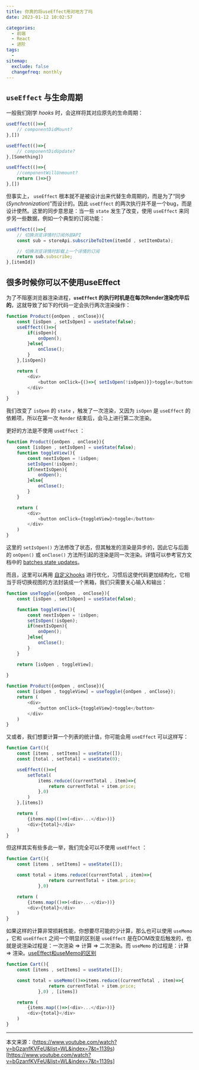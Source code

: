 ```yaml
---
title: 你真的将useEffect用对地方了吗
date: 2023-01-12 10:02:57

categories:
  - 前端
  - React
  - 进阶
tags:
  - 
sitemap:
  exclude: false
  changefreq: monthly
---
```


## `useEffect` 与生命周期

一般我们刚学 *hooks* 时，会这样将其对应原先的生命周期：

```js
useEffect(()=>{
    // componentDidMount?
},[])

useEffect(()=>{
    // componentDidUpdate?
},[Something])

useEffect(()=>{
    //componentWillUnmount?
    return ()=>{}
},[])
```

但事实上， `useEffect` 根本就不是被设计出来代替生命周期的，而是为了“同步(*Synchronization*)”而设计的。因此 `useEffect` 的两次执行并不是一个bug，而是设计使然。这里的同步意思是：当一些 `state` 发生了改变，使用 `useEffect` 来同步另一些数据，例如一个典型的订阅功能：

```js
useEffect(()=>{
    // 切换浏览详情时订阅外部API
    const sub = storeApi.subscribeToItem(itemId , setItemData);

    // 切换浏览详情时卸载上一个详情的订阅
    return sub.subscribe;
},[itemId])
```

## 很多时候你可以不使用useEffect

为了不阻塞浏览器渲染进程，**`useEffect` 的执行时机是在每次Render渲染完毕后的**，这就导致了如下的代码一定会执行两次渲染操作：

```js
function Product({onOpen , onClose}){
    const [isOpen , setIsOpen] = useState(false);
    useEffect(()=>{
        if(isOpen){
            onOpen();
        }else{
            onClose();
        }
    },[isOpen])

    return (
        <div>
            <button onClick={()=>{ setIsOpen(!isOpen)}}>toggle</button>
        </div>
    )
}
```

我们改变了 `isOpen` 的 `state` ，触发了一次渲染，又因为 `isOpen` 是 `useEffect` 的依赖项，所以在第一次 `Render` 结束后，会马上进行第二次渲染。

更好的方法是不使用 `useEffect` ：

```js
function Product({onOpen , onClose}){
    const [isOpen , setIsOpen] = useState(false);
    function toggleView(){
        const nextIsOpen = !isOpen;
        setIsOpen(!isOpen);
        if(nextIsOpen){
            onOpen();
        }else{
            onClose();
        }
    }

    return (
        <div>
            <button onClick={toggleView}>toggle</button>
        </div>
    )
}
```

这里的 `setIsOpen()` 方法修改了状态，但其触发的渲染是异步的，因此它与后面的 `onOpen()` 或 `onClose()` 方法所引起的渲染是同一次渲染。详情可以参考官方文档中的 [batches state updates](https://beta.reactjs.org/learn/queueing-a-series-of-state-updates)。

而且，这里可以再用 [自定义hooks](/react/react16-react18/80.自定义hooks.html) 进行优化，习惯后这使代码更加结构化，它相当于将切换视图的方法封装成一个黑箱，我们只需要关心输入和输出：

```js
function useToggle({onOpen , onClose}){
    const [isOpen , setIsOpen] = useState(false);

    function toggleView(){
        const nextIsOpen = !isOpen;
        setIsOpen(!isOpen);
        if(nextIsOpen){
            onOpen();
        }else{
            onClose();
        }
    }

    return [isOpen , toggleView];
    
}

function Product({onOpen , onClose}){
    const [isOpen , toggleView] = useToggle({onOpen , onClose});
    return (
        <div>
            <button onClick={toggleView}>toggle</button>
        </div>
    )
}
```


又或者，我们想要计算一个列表的统计值，你可能会用 `useEffect` 可以这样写：

```js
function Cart(){
    const [items , setItems] = useState([]);
    const [total , setTotal] = useState(0);

    useEffect(()=>{
        setTotal(
            items.reduce((currentTotal , item)=>{
                return currentTotal + item.price;
            },0)
        )
    },[items])

    return (
        {items.map(()=>(<div>...</div>))}
        <div>{total}</div>
    )
}
```

但这样其实有些多此一举，我们完全可以不使用 `useEffect` ：

```js
function Cart(){
    const [items , setItems] = useState([]);

    const total = items.reduce((currentTotal , item)=>{
                return currentTotal + item.price;
            },0)

    return (
        {items.map(()=>(<div>...</div>))}
        <div>{total}</div>
    )
}
```

如果这样的计算非常损耗性能，你想要尽可能的少计算，那么也可以使用 `useMemo` ，它和 `useEffect` 之间一个明显的区别是 `useEffect` 是在DOM改变后触发的，也就是说渲染过程是：一次渲染 => 计算 => 二次渲染。而 `useMemo` 的过程是：计算 => 渲染。[useEffect和useMemo的区别](https://juejin.cn/post/7008433550307360798)

```js
function Cart(){
    const [items , setItems] = useState([]);

    const total = useMemo(()=>items.reduce((currentTotal , item)=>{
                return currentTotal + item.price;
            },0) , [items]) 

    return (
        {items.map(()=>(<div>...</div>))}
        <div>{total}</div>
    )
}
```

---

本文来源：(https://www.youtube.com/watch?v=bGzanfKVFeU&list=WL&index=7&t=1139s)[https://www.youtube.com/watch?v=bGzanfKVFeU&list=WL&index=7&t=1139s]



